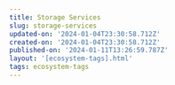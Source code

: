 ```yaml
---
title: Storage Services
slug: storage-services
updated-on: '2024-01-04T23:30:58.712Z'
created-on: '2024-01-04T23:30:58.712Z'
published-on: '2024-01-11T13:26:59.787Z'
layout: '[ecosystem-tags].html'
tags: ecosystem-tags
---
```



